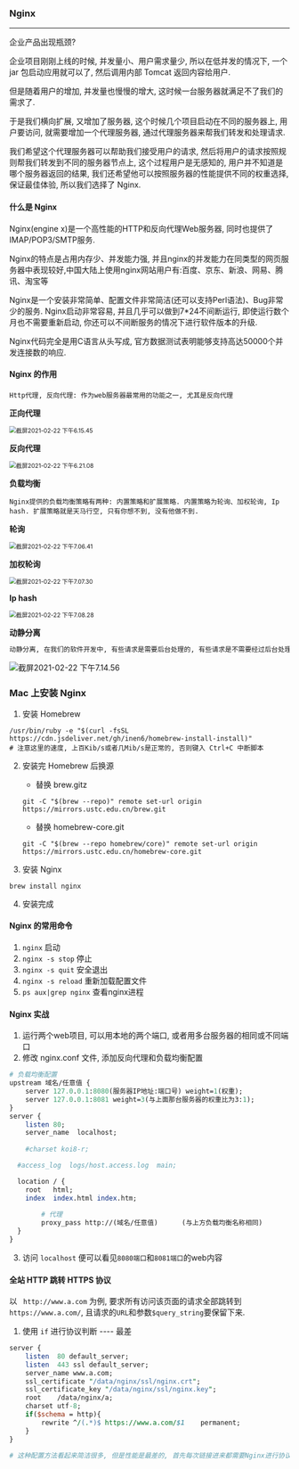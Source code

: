 ### Nginx

---

企业产品出现瓶颈?

企业项目刚刚上线的时候, 并发量小、用户需求量少, 所以在低并发的情况下, 一个 jar 包启动应用就可以了, 然后调用内部 Tomcat 返回内容给用户.

但是随着用户的增加, 并发量也慢慢的增大, 这时候一台服务器就满足不了我们的需求了.

于是我们横向扩展, 又增加了服务器, 这个时候几个项目启动在不同的服务器上, 用户要访问, 就需要增加一个代理服务器, 通过代理服务器来帮我们转发和处理请求.

我们希望这个代理服务器可以帮助我们接受用户的请求, 然后将用户的请求按照规则帮我们转发到不同的服务器节点上, 这个过程用户是无感知的, 用户并不知道是哪个服务器返回的结果, 我们还希望他可以按照服务器的性能提供不同的权重选择, 保证最佳体验, 所以我们选择了 Nginx.



#### 什么是 Nginx

Nginx(engine x)是一个高性能的HTTP和反向代理Web服务器, 同时也提供了IMAP/POP3/SMTP服务. 

Nginx的特点是占用内存少、并发能力强, 并且nginx的并发能力在同类型的网页服务器中表现较好,中国大陆上使用nginx网站用户有:百度、京东、新浪、网易、腾讯、淘宝等

Nginx是一个安装非常简单、配置文件非常简洁(还可以支持Perl语法)、Bug非常少的服务. Nginx启动非常容易, 并且几乎可以做到7*24不间断运行, 即使运行数个月也不需要重新启动, 你还可以不间断服务的情况下进行软件版本的升级.

Nginx代码完全是用C语言从头写成, 官方数据测试表明能够支持高达50000个并发连接数的响应.



#### Nginx 的作用

`Http代理, 反向代理: 作为web服务器最常用的功能之一, 尤其是反向代理`

**正向代理**

<img src="https://cdn.jsdelivr.net/gh/Lummer-Li/image-bucket/image/20210222181550.png" alt="截屏2021-02-22 下午6.15.45" style="zoom:75%;" />

**反向代理**

<img src="https://cdn.jsdelivr.net/gh/Lummer-Li/image-bucket/image/20210222182110.png" alt="截屏2021-02-22 下午6.21.08" style="zoom:75%;" />

**负载均衡**

`Nginx提供的负载均衡策略有两种: 内置策略和扩展策略. 内置策略为轮询、加权轮询, Ip hash. 扩展策略就是天马行空, 只有你想不到, 没有他做不到.`

**轮询**

<img src="https://cdn.jsdelivr.net/gh/Lummer-Li/image-bucket/image/20210222190643.png" alt="截屏2021-02-22 下午7.06.41" style="zoom:75%;" />

**加权轮询**

<img src="https://cdn.jsdelivr.net/gh/Lummer-Li/image-bucket/image/20210222190732.png" alt="截屏2021-02-22 下午7.07.30" style="zoom:75%;" />

**Ip hash**

<img src="https://cdn.jsdelivr.net/gh/Lummer-Li/image-bucket/image/20210222190829.png" alt="截屏2021-02-22 下午7.08.28" style="zoom:75%;" />

**动静分离**

```txt
动静分离, 在我们的软件开发中, 有些请求是需要后台处理的, 有些请求是不需要经过后台处理的(如css、html、jpg等文件), 这些不需要经过后台处理的文件称为静态文件, 让动态网站里的动态网页根据一定规则把不变的资源和经常变的资源区分开来, 动静资源做好了拆分以后, 我们就可以根据静态资源的特点将其做成缓存操作, 提高资源的响应速度
```

 

![截屏2021-02-22 下午7.14.56](https://cdn.jsdelivr.net/gh/Lummer-Li/image-bucket/image/20210222191604.png)



### Mac 上安装 Nginx

1. 安装 Homebrew

```shell
/usr/bin/ruby -e "$(curl -fsSL https://cdn.jsdeliver.net/gh/inen6/homebrew-install-install)"
# 注意这里的速度, 上百Kib/s或者几Mib/s是正常的, 否则键入 Ctrl+C 中断脚本
```

2. 安装完 Homebrew 后换源

   - 替换 brew.gitz

   ```shell
   git -C "$(brew --repo)" remote set-url origin https://mirrors.ustc.edu.cn/brew.git
   ```

   - 替换 homebrew-core.git

   ```shell
   git -C "$(brew --repo homebrew/core)" remote set-url origin https://mirrors.ustc.edu.cn/homebrew-core.git
   ```

3. 安装 Nginx

```shell
brew install nginx
```

4. 安装完成



#### Nginx 的常用命令

1. `nginx` 	启动
2. `nginx -s stop`       停止
3. `nginx -s quit`       安全退出
4. `nginx -s reload`               重新加载配置文件
5. `ps aux|grep nginx`           查看nginx进程 



#### Nginx 实战

1. 运行两个web项目, 可以用本地的两个端口, 或者用多台服务器的相同或不同端口
2. 修改 nginx.conf 文件, 添加反向代理和负载均衡配置

```perl
# 负载均衡配置
upstream 域名/任意值 {
	server 127.0.0.1:8080(服务器IP地址:端口号) weight=1(权重);
	server 127.0.0.1:8081 weight=3(与上面那台服务器的权重比为3:1);
}
server {
	listen 80;
	server_name  localhost;
	
	#charset koi8-r;

  #access_log  logs/host.access.log  main;

  location / {
    root   html;
    index  index.html index.htm;
		
		# 代理
		proxy_pass http://(域名/任意值)		(与上方负载均衡名称相同)
  }
}
```

3. 访问 `localhost` 便可以看见`8080端口`和`8081端口`的web内容



#### 全站 HTTP 跳转 HTTPS 协议

以 ` http://www.a.com`  为例, 要求所有访问该页面的请求全部跳转到 ` https://www.a.com/`, 且请求的`URL`和参数`$query_string`要保留下来.

1. 使用 `if` 进行协议判断 ---- 最差

```perl
server {
	listen	80 default_server;
	listen	443 ssl default_server;
	server_name	www.a.com;
	ssl_certificate	"/data/nginx/ssl/nginx.crt";
	ssl_certificate_key	"/data/nginx/ssl/nginx.key";
	root	/data/nginx/a;
	charset	utf-8;
	if($schema = http){
		rewrite ^/(.*)$	https://www.a.com/$1	permanent;
	}
}

# 这种配置方法看起来简洁很多, 但是性能是最差的, 首先每次链接进来都需要Nginx进行协议判断, 其次判断为http协议时进行地址匹配、重写、返回、再次判断、最后还有正则表达式的处理······所以, 生产上我们极不建议这种写法, 另外, 能少用if就尽量不用, 如果一定要用, 也最好在location字段, 并且结合return或者rewrite···last来使用
```



